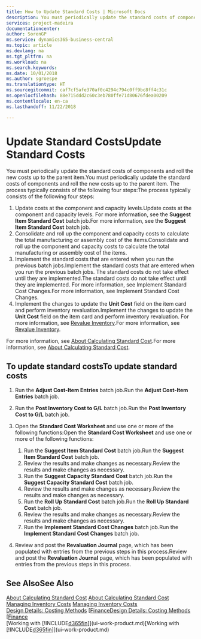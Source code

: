 ```yaml
---
title: How to Update Standard Costs | Microsoft Docs
description: You must periodically update the standard costs of components and roll the new costs up to the parent item.
services: project-madeira
documentationcenter: 
author: SorenGP
ms.service: dynamics365-business-central
ms.topic: article
ms.devlang: na
ms.tgt_pltfrm: na
ms.workload: na
ms.search.keywords: 
ms.date: 10/01/2018
ms.author: sgroespe
ms.translationtype: HT
ms.sourcegitcommit: caf7cf5afe370af0c4294c794c0ff9bc8ff4c31c
ms.openlocfilehash: 88e715ddd2c60c3eb780ffe71d80676fdea00209
ms.contentlocale: en-ca
ms.lasthandoff: 11/22/2018

---
```

# <a name="update-standard-costs"></a><span data-ttu-id="72803-103">Update Standard Costs</span><span class="sxs-lookup"><span data-stu-id="72803-103">Update Standard Costs</span></span>
<span data-ttu-id="72803-104">You must periodically update the standard costs of components and roll the new costs up to the parent item.</span><span class="sxs-lookup"><span data-stu-id="72803-104">You must periodically update the standard costs of components and roll the new costs up to the parent item.</span></span> <span data-ttu-id="72803-105">The process typically consists of the following four steps:</span><span class="sxs-lookup"><span data-stu-id="72803-105">The process typically consists of the following four steps:</span></span>  

1.  <span data-ttu-id="72803-106">Update costs at the component and capacity levels.</span><span class="sxs-lookup"><span data-stu-id="72803-106">Update costs at the component and capacity levels.</span></span> <span data-ttu-id="72803-107">For more information, see the **Suggest Item Standard Cost** batch job.</span><span class="sxs-lookup"><span data-stu-id="72803-107">For more information, see the **Suggest Item Standard Cost** batch job.</span></span>  
2.  <span data-ttu-id="72803-108">Consolidate and roll up the component and capacity costs to calculate the total manufacturing or assembly cost of the items.</span><span class="sxs-lookup"><span data-stu-id="72803-108">Consolidate and roll up the component and capacity costs to calculate the total manufacturing or assembly cost of the items.</span></span>  
3.  <span data-ttu-id="72803-109">Implement the standard costs that are entered when you run the previous batch jobs.</span><span class="sxs-lookup"><span data-stu-id="72803-109">Implement the standard costs that are entered when you run the previous batch jobs.</span></span> <span data-ttu-id="72803-110">The standard costs do not take effect until they are implemented.</span><span class="sxs-lookup"><span data-stu-id="72803-110">The standard costs do not take effect until they are implemented.</span></span> <span data-ttu-id="72803-111">For more information, see Implement Standard Cost Changes.</span><span class="sxs-lookup"><span data-stu-id="72803-111">For more information, see Implement Standard Cost Changes.</span></span>  
4.  <span data-ttu-id="72803-112">Implement the changes to update the **Unit Cost** field on the item card and perform inventory revaluation.</span><span class="sxs-lookup"><span data-stu-id="72803-112">Implement the changes to update the **Unit Cost** field on the item card and perform inventory revaluation.</span></span> <span data-ttu-id="72803-113">For more information, see [Revalue Inventory](inventory-how-revalue-inventory.md).</span><span class="sxs-lookup"><span data-stu-id="72803-113">For more information, see [Revalue Inventory](inventory-how-revalue-inventory.md).</span></span>  

<span data-ttu-id="72803-114">For more information, see [About Calculating Standard Cost](finance-about-calculating-standard-cost.md).</span><span class="sxs-lookup"><span data-stu-id="72803-114">For more information, see [About Calculating Standard Cost](finance-about-calculating-standard-cost.md).</span></span>  
## <a name="to-update-standard-costs"></a><span data-ttu-id="72803-115">To update standard costs</span><span class="sxs-lookup"><span data-stu-id="72803-115">To update standard costs</span></span>  
1.  <span data-ttu-id="72803-116">Run the **Adjust Cost-Item Entries** batch job.</span><span class="sxs-lookup"><span data-stu-id="72803-116">Run the **Adjust Cost-Item Entries** batch job.</span></span>  
2.  <span data-ttu-id="72803-117">Run the **Post Inventory Cost to G/L** batch job.</span><span class="sxs-lookup"><span data-stu-id="72803-117">Run the **Post Inventory Cost to G/L** batch job.</span></span>  
3.  <span data-ttu-id="72803-118">Open the **Standard Cost Worksheet** and use one or more of the following functions:</span><span class="sxs-lookup"><span data-stu-id="72803-118">Open the **Standard Cost Worksheet** and use one or more of the following functions:</span></span>  

    1.  <span data-ttu-id="72803-119">Run the **Suggest Item Standard Cost** batch job.</span><span class="sxs-lookup"><span data-stu-id="72803-119">Run the **Suggest Item Standard Cost** batch job.</span></span>  
    2.  <span data-ttu-id="72803-120">Review the results and make changes as necessary.</span><span class="sxs-lookup"><span data-stu-id="72803-120">Review the results and make changes as necessary.</span></span>  
    3.  <span data-ttu-id="72803-121">Run the **Suggest Capacity Standard Cost** batch job.</span><span class="sxs-lookup"><span data-stu-id="72803-121">Run the **Suggest Capacity Standard Cost** batch job.</span></span>  
    4.  <span data-ttu-id="72803-122">Review the results and make changes as necessary.</span><span class="sxs-lookup"><span data-stu-id="72803-122">Review the results and make changes as necessary.</span></span>
    5. <span data-ttu-id="72803-123">Run the **Roll Up Standard Cost** batch job.</span><span class="sxs-lookup"><span data-stu-id="72803-123">Run the **Roll Up Standard Cost** batch job.</span></span>
    6.  <span data-ttu-id="72803-124">Review the results and make changes as necessary.</span><span class="sxs-lookup"><span data-stu-id="72803-124">Review the results and make changes as necessary.</span></span>
    7.  <span data-ttu-id="72803-125">Run the **Implement Standard Cost Changes** batch job.</span><span class="sxs-lookup"><span data-stu-id="72803-125">Run the **Implement Standard Cost Changes** batch job.</span></span>  
4.  <span data-ttu-id="72803-126">Review and post the **Revaluation Journal** page, which has been populated with entries from the previous steps in this process.</span><span class="sxs-lookup"><span data-stu-id="72803-126">Review and post the **Revaluation Journal** page, which has been populated with entries from the previous steps in this process.</span></span>  

## <a name="see-also"></a><span data-ttu-id="72803-127">See Also</span><span class="sxs-lookup"><span data-stu-id="72803-127">See Also</span></span>  
 <span data-ttu-id="72803-128">[About Calculating Standard Cost](finance-about-calculating-standard-cost.md) </span><span class="sxs-lookup"><span data-stu-id="72803-128">[About Calculating Standard Cost](finance-about-calculating-standard-cost.md) </span></span>  
 <span data-ttu-id="72803-129">[Managing Inventory Costs](finance-manage-inventory-costs.md) </span><span class="sxs-lookup"><span data-stu-id="72803-129">[Managing Inventory Costs](finance-manage-inventory-costs.md) </span></span>  
 <span data-ttu-id="72803-130">[Design Details: Costing Methods](design-details-costing-methods.md) [[Finance](finance.md)</span><span class="sxs-lookup"><span data-stu-id="72803-130">[Design Details: Costing Methods](design-details-costing-methods.md) [[Finance](finance.md)</span></span>  
 <span data-ttu-id="72803-131">[Working with [!INCLUDE[d365fin](includes/d365fin_md.md)]](ui-work-product.md)</span><span class="sxs-lookup"><span data-stu-id="72803-131">[Working with [!INCLUDE[d365fin](includes/d365fin_md.md)]](ui-work-product.md)</span></span>  

